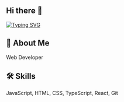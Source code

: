 ## Hi there 👋

[![Typing SVG](https://readme-typing-svg.herokuapp.com?color=%2336BCF7&lines=Full-Stack+dev)](https://git.io/typing-svg)

## 🚀 About Me
Web Developer

## 🛠 Skills
JavaScript, HTML, CSS, TypeScript, React, Git
